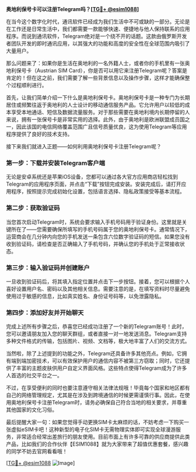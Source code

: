**奥地利保号卡可以注册Telegram吗？[[TG💪+ @esim1088](https://t.me/s/esim1088)]**

在当今这个数字化时代，通讯软件已经成为我们生活中不可或缺的一部分。无论是在工作还是日常生活中，我们都需要一款能够快速、便捷地与他人保持联系的应用程序。而说到通讯软件，Telegram绝对是一个绕不开的话题。这款由俄罗斯开发者团队开发的即时通讯应用，以其强大的功能和高度的安全性在全球范围内吸引了大量用户。

那么问题来了：如果你是生活在奥地利的一名外籍人士，或者你的手机里有一张奥地利保号卡（Austrian SIM Card），你是否可以用它来注册Telegram呢？答案是肯定的！但在这之前，我们需要了解一些背景信息以及操作步骤，这样才能确保整个过程顺利进行。

首先，让我们简单介绍一下什么是奥地利保号卡。奥地利保号卡是一种专门为长期居住或频繁往返于奥地利的人士设计的移动通信服务产品。它允许用户以较低的成本享受本地通话、短信及数据流量服务。对于那些需要在奥地利境内长期停留的人来说，拥有一张保号卡是非常实用的选择。此外，由于奥地利是欧洲联盟成员国之一，因此该国的电信网络覆盖范围广且信号质量优良，这为使用Telegram等应用程序提供了良好的技术支持。

接下来我们就进入正题——如何利用奥地利保号卡注册Telegram呢？

### 第一步：下载并安装Telegram客户端

无论是安卓系统还是苹果iOS设备，您都可以通过各大官方应用商店轻松找到Telegram的应用程序页面，并点击“下载”按钮完成安装。安装完成后，请打开应用程序，按照提示完成初始化设置，包括语言选择、隐私政策接受等基本流程。

### 第二步：获取验证码

当您首次启动Telegram时，系统会要求输入手机号码用于验证身份。这里就是关键所在了——您需要确保所填写的手机号码属于您的奥地利保号卡。通常情况下，运营商会在几分钟内向您的手机发送一条包含六位数字验证码的短信。如果您没有收到验证码，请检查是否正确输入了手机号码，并确认您的手机处于正常接收状态。

### 第三步：输入验证码并创建账户

一旦收到验证码后，将其填入指定位置并点击下一步按钮。接着，您可以根据个人喜好设置用户名、密码以及其他相关信息。需要注意的是，在填写资料时尽量避免使用过于敏感的信息，比如真实姓名、身份证号码等，以免泄露隐私。

### 第四步：添加好友并开始聊天

完成上述所有步骤之后，恭喜您已经成功注册了一个新的Telegram账号！此时，您可以邀请朋友加入您的聊天群组，或者直接一对一地发送消息。Telegram支持多种文件格式的传输，包括图片、视频、文档等，极大地丰富了人们的交流方式。

当然啦，除了上述提到的功能之外，Telegram还具备许多其他亮点。例如，它拥有端到端加密技术，可以有效保护用户的通信内容不被第三方窃取；同时，它还提供了丰富的主题皮肤供用户自定义界面风格。这些特点使得Telegram成为了许多人首选的社交平台之一。

不过，在享受便利的同时也要注意遵守相关法律法规哦！毕竟每个国家和地区都有自己的网络管理规定，尤其是在涉及到跨境通信的时候更需谨慎行事。因此，在使用奥地利保号卡注册Telegram时，请务必确保自己符合当地的相关要求，并尊重其他国家的文化习俗。

最后提醒大家一句：如果您觉得手动更换SIM卡太麻烦的话，不妨考虑一下购买一张虚拟eSIM卡吧！这种新型的电子化SIM卡无需物理实体即可实现全球漫游服务，非常适合经常出差旅行的朋友使用。目前市面上有许多可靠的供应商提供此类产品，比如我们的合作伙伴【ESIM1088】就为大家带来了超值优惠套餐，感兴趣的同学不妨去官网看看哦！

[[TG💪+ @esim1088](https://t.me/s/esim1088) ![Image](https://i.postimg.cc/4NQfJmqS/Snipaste-2025-05-13-00-14-12.png)]